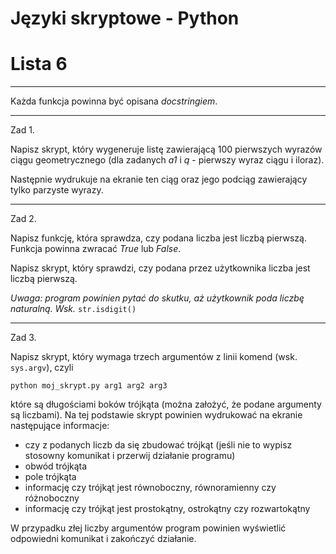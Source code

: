 # Języki skryptowe - Python
# Lista 6

---

Każda funkcja powinna być opisana *docstringiem*.

---

Zad 1.

Napisz skrypt, który wygeneruje listę zawierającą 100 pierwszych wyrazów
ciągu geometrycznego (dla zadanych *a1* i *q* - pierwszy wyraz ciągu i iloraz).

Następnie wydrukuje na ekranie ten ciąg oraz jego podciąg zawierający tylko
parzyste wyrazy.

---

Zad 2.

Napisz funkcję, która sprawdza, czy podana liczba jest liczbą pierwszą. Funkcja
powinna zwracać *True* lub *False*.

Napisz skrypt, który sprawdzi, czy podana przez użytkownika liczba jest liczbą pierwszą.

*Uwaga: program powinien pytać do skutku, aż użytkownik poda liczbę naturalną. Wsk.* `str.isdigit()`

---

Zad 3.

Napisz skrypt, który wymaga trzech argumentów z linii komend (wsk. `sys.argv`), czyli

```
python moj_skrypt.py arg1 arg2 arg3
```

które są długościami boków trójkąta (można założyć, że podane argumenty są liczbami). Na tej podstawie skrypt powinien wydrukować na ekranie następujące informacje:

* czy z podanych liczb da się zbudować trójkąt (jeśli nie to wypisz stosowny komunikat i przerwij działanie programu)
* obwód trójkąta
* pole trójkąta
* informację czy trójkąt jest równoboczny, równoramienny czy różnoboczny
* informację czy trójkąt jest prostokątny, ostrokątny czy rozwartokątny

W przypadku złej liczby argumentów program powinien wyświetlić odpowiedni komunikat i zakończyć działanie.


